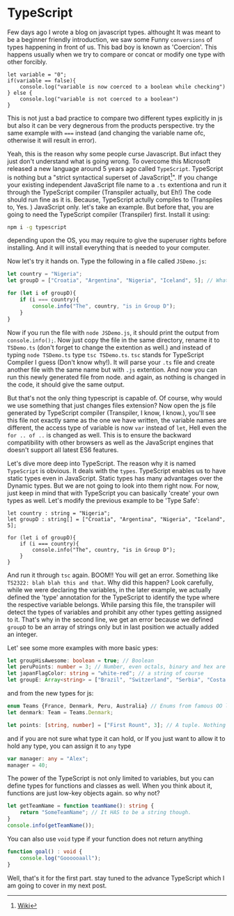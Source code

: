 # TypeScript 

Few days ago I wrote a blog on javascript types. althought It was meant to be a beginner friendly introduction, we saw some Funny `conversions` of types happening in front of us. This bad boy is known as 'Coercion'. This happens usually when we try to compare or concat or modify one type with other forcibly. 

```js{2}
let variable = "0";
if(variable == false){
    console.log("variable is now coerced to a boolean while checking")
} else {
    console.log("variable is not coerced to a boolean")
}
```

This is not just a bad practice to compare two different types explicitly in js but also it can be very degnerous from the products perspective. 
try the same example with `===` instead (and changing the variable name ofc, otherwise it will result in error). 

Yeah, this is the reason why some people curse Javascript. But infact they just don't understand what is going wrong.  To overcome this Microsoft released a new language around 5 years ago called `TypeScript`. TypeScript is nothing but a "strict syntactical superset of JavaScript[^1]". If you change your existing independent JavaScript file name to a `.ts` extentiona and run it through the TypeScript compiler (Transpiler actually, but Eh!) The code should run fine as it is. Because, TypeScript actully compiles to (Transpiles to, Yes. ) JavaScript only. let's take an example. But before that, you are going to need the TypeScript compiler (Transpiler) first.  Install it using:
```bash
npm i -g typescript
```
depending upon the OS, you may require to give the superuser rights before installing. And it will install everything that is needed to your computer.

Now let's try it hands on. Type the following in a file called `JSDemo.js`:
```js
let country = "Nigeria";
let groupD = ["Croatia", "Argentina", "Nigeria", "Iceland", 5]; // What the hell is this '5' doing here?

for (let i of groupD){
    if (i === country){
        console.info("The", country, "is in Group D");
    }
}
```
Now if you run the file with `node JSDemo.js`, it should print the output from `console.info();`. Now just copy the file in the same directory, rename it to `TSDemo.ts` (don't forget to change the extention as well.) and instead of typing `node TSDemo.ts` type `tsc TSDemo.ts`. `tsc` stands for TypeScript Compiler I guess (Don't know why!). It will parse your `.ts` file and create another file with the same name but with `.js` extention. And now you can run this newly generated file from node. and again, as nothing is changed in the code, it should give the same output. 

But that's not the only thing typescript is capable of. Of course, why would we use something that just changes files extension? Now open the js file generated by TypeScript compiler (Transpiler, I know, I know.), you'll see this file not exactly same as the one we have written, the variable names are different, the access type of variable is now `var` instead of `let`, Hell even the `for .. of ..` is changed as well. This is to ensure the backward compatibility with other browsers as well as the JavaScript engines that doesn't support all latest ES6 features. 

Let's dive more deep into TypeScript. The reason why it is named `TypeScript` is obvious. It deals with the `types`. TypeScript enables us to have static types even in JavaScript. Static types has many advantages over the Dynamic types. But we are not going to look into them right now. For now, just keep in mind that with TypeScript you can basically 'create' your own types as well. Let's modify the previous example to be 'Type Safe':

```typescript{2}
let country : string = "Nigeria";
let groupD : string[] = ["Croatia", "Argentina", "Nigeria", "Iceland", 5];

for (let i of groupD){
    if (i === country){
        console.info("The", country, "is in Group D");
    }
}
```

And run it through `tsc` again. BOOM!! You will get an error. Something like `TS2322: blah blah this and that`. Why did this happen? Look carefully, while we were declaring the variables, in the later example, we actually defined the 'type' annotation for the TypeScript to identify the type where the respective variable belongs. While parsing this file, the transpiler will detect the types of variables and prohibit any other types getting assigned to it. That's why in the second line, we get an error because we defined `groupD` to be an array of strings only but in last position we actually added an integer. 

Let' see some more examples with more basic ypes:
```ts
let groupHisAwesome: boolean = true; // Boolean
let peruPoints: number = 3; // Number, even octals, binary and hex are also supported OOTB
let japanFlagColor: string = "white-red"; // a string of course
let groupE: Array<string> = ["Brazil", "Switzerland", "Serbia", "Costa Rica"] // Another way to define an array
```

and from the new types for js:

```ts
enum Teams {France, Denmark, Peru, Australia} // Enums from famous OO languages
let denmark: Team = Teams.Denmark;

let points: [string, number] = ["First Rount", 3]; // A tuple. Nothing but a fixed array of predefined types
```
and if you are not sure what type it can hold, or If you just want to allow it to hold any type, you can assign it to `any` type 
```ts
var manager: any = "Alex";
manager = 40;
```

The power of the TypeScript is not only limited to variables, but you can define types for functions and classes as well. When you think about it, functions are just low-key objects again. so why not?
```ts
let getTeamName = function teamName(): string {
    return "SomeTeamName"; // It HAS to be a string though.
}
console.info(getTeamName());
```

You can also use `void` type if your function does not return anything
```ts
function goal() : void {
    console.log("Goooooaall");
}
```

Well, that's it for the first part. stay tuned to the advance TypeScript which I am going to cover in my next post.


[^1]: [Wiki](https://en.wikipedia.org/wiki/TypeScript)